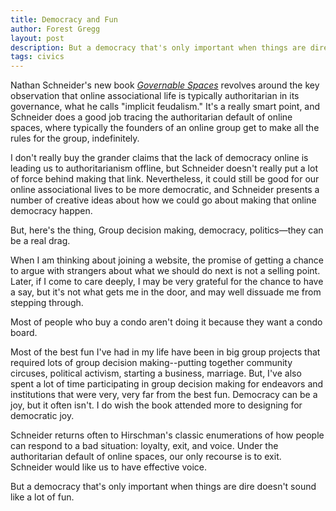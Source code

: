 ```yaml
---
title: Democracy and Fun
author: Forest Gregg
layout: post 
description: But a democracy that's only important when things are dire doesn't sound like a lot of fun.
tags: civics
---
```


Nathan Schneider's new book [*Governable
Spaces*](https://nathanschneider.info/books/governable-spaces/)
revolves around the key observation that online associational life is
typically authoritarian in its governance, what he calls "implicit
feudalism." It's a really smart point, and Schneider does a good job
tracing the authoritarian default of online spaces, where typically
the founders of an online group get to make all the rules for the
group, indefinitely.

I don't really buy the grander claims that the lack of democracy online is
leading us to authoritarianism offline, but Schneider doesn't really put a lot
of force behind making that link. Nevertheless, it could still be good
for our online associational lives to be more democratic, and
Schneider presents a number of creative ideas about how we could go
about making that online democracy happen.

But, here's the thing, Group decision making, democracy, politics—they
can be a real drag.

When I am thinking about joining a website, the promise of getting a
chance to argue with strangers about what we should do next is not a
selling point. Later, if I come to care deeply, I may be very grateful
for the chance to have a say, but it's not what gets me in the door,
and may well dissuade me from stepping through.

Most of people who buy a condo aren't doing it because they want a
condo board.

Most of the best fun I've had in my life have been in big group
projects that required lots of group decision making--putting together
community circuses, political activism, starting a business,
marriage. But, I've also spent a lot of time participating in group
decision making for endeavors and institutions that were very, very
far from the best fun. Democracy can be a joy, but it often isn't. 
I do wish the book attended more to designing for democratic joy.

Schneider returns often to Hirschman's classic enumerations of how
people can respond to a bad situation: loyalty, exit, and voice. Under
the authoritarian default of online spaces, our only recourse is to
exit. Schneider would like us to have effective voice.

But a democracy that's only important when things are dire doesn't
sound like a lot of fun.

 
